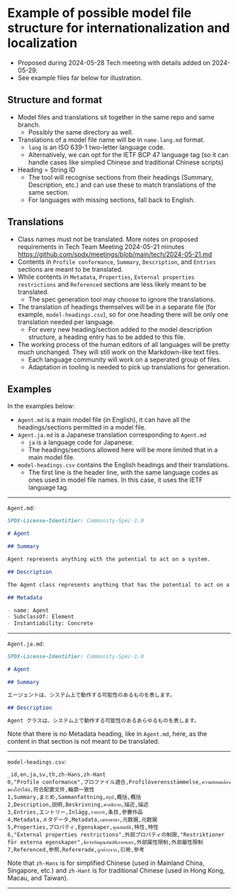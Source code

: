 # Example of possible model file structure for internationalization and localization

- Proposed during 2024-05-28 Tech meeting with details added on 2024-05-29.
- See example files far below for illustration.

## Structure and format

- Model files and translations sit together in the same repo and same branch.
  - Possibly the same directory as well.
- Translations of a model file name will be in `name.lang.md` format.
  - `lang` is an ISO 639-1 two-letter language code.
  - Alternatively, we can opt for the IETF BCP 47 language tag (so it can handle
    cases like simplied Chinese and traditional Chinese scripts)
- Heading = String ID
  - The tool will recognise sections from their headings (Summary, Description,
    etc.) and can use these to match translations of the same section. 
  - For languages with missing sections, fall back to English.

## Translations

- Class names must not be translated.
  More notes on proposed requirements in Tech Team Meeting 2024-05-21 minutes
  https://github.com/spdx/meetings/blob/main/tech/2024-05-21.md
- Contents in `Profile conformance`, `Summary`, `Description`, and `Entries`
  sections are meant to be translated.
- While contents in `Metadata`, `Properties`,
  `External properties restrictions` and `Referenced` sections are less likely
  meant to be translated.
  - The spec generation tool may choose to ignore the translations.
- The translation of headings themselves will be in a separate file (for
  example, `model-headings.csv`), so for one heading there will be only one
  translation needed per language.
  - For every new heading/section added to the model description structure, a
    heading entry has to be added to this file.
- The working process of the human editors of all languages will be pretty much
  unchanged. They will still work on the Markdown-like text files.
  - Each language community will work on a seperated group of files.
  - Adaptation in tooling is needed to pick up translations for generation.

## Examples

In the examples below:

- `Agent.md` is a main model file (in English), it can have all the
  headings/sections permitted in a model file.
- `Agent.ja.md` is a Japanese translation corresponding to `Agent.md`
  - `ja` is a language code for Japanese.
  - The headings/sections allowed here will be more limited that in a main
    model file.
- `model-headings.csv` contains the English headings and their translations.
  - The first line is the header line, with the same language codes as ones
    used in model file names. In this case, it uses the IETF language tag.

----

`Agent.md`:

```markdown
SPDX-License-Identifier: Community-Spec-1.0

# Agent

## Summary

Agent represents anything with the potential to act on a system.

## Description

The Agent class represents anything that has the potential to act on a system.

## Metadata

- name: Agent
- SubclassOf: Element
- Instantiability: Concrete
```

----

`Agent.ja.md`:

```markdown
SPDX-License-Identifier: Community-Spec-1.0

# Agent

## Summary

エージェントは、システム上で動作する可能性のあるものを表します。

## Description

Agent クラスは、システム上で動作する可能性のあるあらゆるものを表します。
```

Note that there is no Metadata heading, like in `Agent.md`, here, as the
content in that section is not meant to be translated.

----

`model-headings.csv`:

```csv
_id,en,ja,sv,th,zh-Hans,zh-Hant
0,"Profile conformance",プロファイル適合,Profilöverensstämmelse,ความสอดคล้องของโปรไฟล์,符合配置文件,輪廓一致性
1,Summary,まとめ,Sammanfattning,สรุป,概括,概括
2,Description,説明,Beskrivning,คำอธิบาย,描述,描述
3,Entries,エントリー,Inlägg,รายการ,条目,參賽作品
4,Metadata,メタデータ,Metadata,เมทาดาตา,元数据,元数据 
5,Properties,プロパティ,Egenskaper,คุณสมบัติ,特性,特性
6,"External properties restrictions",外部プロパティの制限,"Restriktioner för externa egenskaper",ข้อจำกัดคุณสมบัติภายนอก,外部属性限制,外部屬性限制
7,Referenced,参照,Refererade,ถูกอ้างจาก,引用,參考
```

Note that `zh-Hans` is for simplified Chinese (used in Mainland China,
Singapore, etc.) and `zh-Hant` is for traditional Chinese (used in Hong Kong,
Macau, and Taiwan).

----
